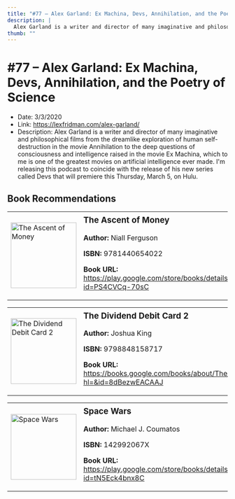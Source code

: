 ```yaml
---
title: "#77 – Alex Garland: Ex Machina, Devs, Annihilation, and the Poetry of Science"
description: |
  Alex Garland is a writer and director of many imaginative and philosophical films from the dreamlike exploration of human self-destruction in the movie Annihilation to the deep questions of consciousness and intelligence raised in the movie Ex Machina, which to me is one of the greatest movies on artificial intelligence ever made. I'm releasing this podcast to coincide with the release of his new series called Devs that will premiere this Thursday, March 5, on Hulu."
thumb: ""
---
```


# #77 – Alex Garland: Ex Machina, Devs, Annihilation, and the Poetry of Science

  - Date: 3/3/2020
  - Link: https://lexfridman.com/alex-garland/
  - Description: Alex Garland is a writer and director of many imaginative and philosophical films from the dreamlike exploration of human self-destruction in the movie Annihilation to the deep questions of consciousness and intelligence raised in the movie Ex Machina, which to me is one of the greatest movies on artificial intelligence ever made. I'm releasing this podcast to coincide with the release of his new series called Devs that will premiere this Thursday, March 5, on Hulu.

## Book Recommendations

<table style="border: none;"><tr style="border: none;"><td style="border: none;"><img src="https://books.google.com/books/content?id=PS4CVCq-70sC&printsec=frontcover&img=1&zoom=1&edge=curl&source=gbs_api" alt="The Ascent of Money" width="150" style="vertical-align: top;"></td><td style="border: none; vertical-align: top;"><h3 style='margin-top: 5'>The Ascent of Money</h3><p><strong>Author:</strong> Niall Ferguson</p><p><strong>ISBN:</strong> 9781440654022</p><p><strong>Book URL:</strong> <a href="https://play.google.com/store/books/details?id=PS4CVCq-70sC">https://play.google.com/store/books/details?id=PS4CVCq-70sC</a></p></td></tr></table>
<table style="border: none;"><tr style="border: none;"><td style="border: none;"><img src="https://books.google.com/books/content?id=8dBezwEACAAJ&printsec=frontcover&img=1&zoom=1&source=gbs_api" alt="The Dividend Debit Card 2" width="150" style="vertical-align: top;"></td><td style="border: none; vertical-align: top;"><h3 style='margin-top: 5'>The Dividend Debit Card 2</h3><p><strong>Author:</strong> Joshua King</p><p><strong>ISBN:</strong> 9798848158717</p><p><strong>Book URL:</strong> <a href="https://books.google.com/books/about/The_Dividend_Debit_Card_2.html?hl=&id=8dBezwEACAAJ">https://books.google.com/books/about/The_Dividend_Debit_Card_2.html?hl=&id=8dBezwEACAAJ</a></p></td></tr></table>
<table style="border: none;"><tr style="border: none;"><td style="border: none;"><img src="https://books.google.com/books/content?id=tN5Eck4bnx8C&printsec=frontcover&img=1&zoom=1&edge=curl&source=gbs_api" alt="Space Wars" width="150" style="vertical-align: top;"></td><td style="border: none; vertical-align: top;"><h3 style='margin-top: 5'>Space Wars</h3><p><strong>Author:</strong> Michael J. Coumatos</p><p><strong>ISBN:</strong> 142992067X</p><p><strong>Book URL:</strong> <a href="https://play.google.com/store/books/details?id=tN5Eck4bnx8C">https://play.google.com/store/books/details?id=tN5Eck4bnx8C</a></p></td></tr></table>
